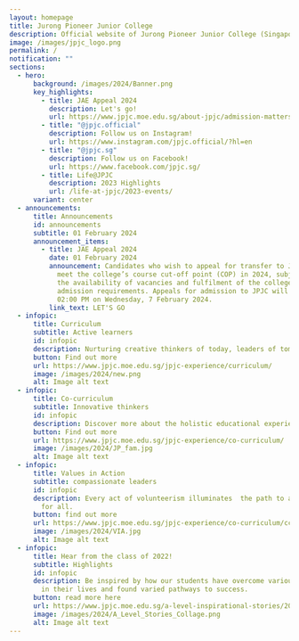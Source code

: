```yaml
---
layout: homepage
title: Jurong Pioneer Junior College
description: Official website of Jurong Pioneer Junior College (Singapore)
image: /images/jpjc_logo.png
permalink: /
notification: ""
sections:
  - hero:
      background: /images/2024/Banner.png
      key_highlights:
        - title: JAE Appeal 2024
          description: Let's go!
          url: https://www.jpjc.moe.edu.sg/about-jpjc/admission-matters/jaeappeals2024/
        - title: "@jpjc.official"
          description: Follow us on Instagram!
          url: https://www.instagram.com/jpjc.official/?hl=en
        - title: "@jpjc.sg"
          description: Follow us on Facebook!
          url: https://www.facebook.com/jpjc.sg/
        - title: Life@JPJC
          description: 2023 Highlights
          url: /life-at-jpjc/2023-events/
      variant: center
  - announcements:
      title: Announcements
      id: announcements
      subtitle: 01 February 2024
      announcement_items:
        - title: JAE Appeal 2024
          date: 01 February 2024
          announcement: Candidates who wish to appeal for transfer to JPJC will need to
            meet the college’s course cut-off point (COP) in 2024, subject to
            the availability of vacancies and fulfilment of the college’s
            admission requirements. Appeals for admission to JPJC will end at
            02:00 PM on Wednesday, 7 February 2024.
          link_text: LET'S GO
  - infopic:
      title: Curriculum
      subtitle: Active learners
      id: infopic
      description: Nurturing creative thinkers of today, leaders of tomorrow
      button: Find out more
      url: https://www.jpjc.moe.edu.sg/jpjc-experience/curriculum/
      image: /images/2024/new.png
      alt: Image alt text
  - infopic:
      title: Co-curriculum
      subtitle: Innovative thinkers
      id: infopic
      description: Discover more about the holistic educational experiences JPJC offers!
      button: Find out more
      url: https://www.jpjc.moe.edu.sg/jpjc-experience/co-curriculum/
      image: /images/2024/JP_fam.jpg
      alt: Image alt text
  - infopic:
      title: Values in Action
      subtitle: compassionate leaders
      id: infopic
      description: Every act of volunteerism illuminates  the path to a kinder world
        for all.
      button: find out more
      url: https://www.jpjc.moe.edu.sg/jpjc-experience/co-curriculum/cce/via/
      image: /images/2024/VIA.jpg
      alt: Image alt text
  - infopic:
      title: Hear from the class of 2022!
      subtitle: Highlights
      id: infopic
      description: Be inspired by how our students have overcome various difficulties
        in their lives and found varied pathways to success.
      button: read more here
      url: https://www.jpjc.moe.edu.sg/a-level-inspirational-stories/2023/overview/
      image: /images/2024/A_Level_Stories_Collage.png
      alt: Image alt text
---
```

